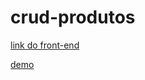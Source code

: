 # crud-produtos

[link do front-end](https://github.com/JohnSalgado/crud-produtos-front)

[demo](https://crud-produtos.netlify.app)
